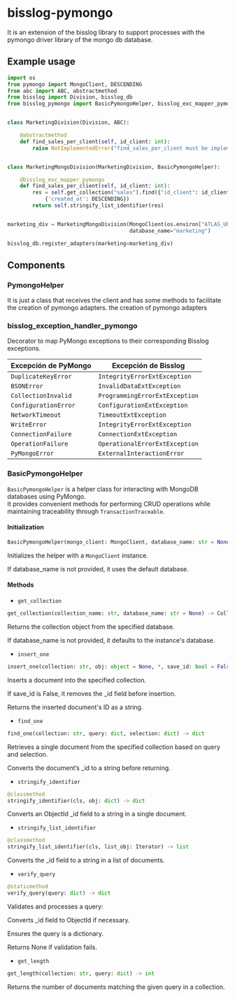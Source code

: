 # bisslog-pymongo
 It is an extension of the bisslog library to support processes with the pymongo driver library of the mongo db database.


## Example usage

~~~python
import os
from pymongo import MongoClient, DESCENDING
from abc import ABC, abstractmethod
from bisslog import Division, bisslog_db
from bisslog_pymongo import BasicPymongoHelper, bisslog_exc_mapper_pymongo


class MarketingDivision(Division, ABC):

    @abstractmethod
    def find_sales_per_client(self, id_client: int):
        raise NotImplementedError("find_sales_per_client must be implemented")


class MarketingMongoDivision(MarketingDivision, BasicPymongoHelper):

    @bisslog_exc_mapper_pymongo
    def find_sales_per_client(self, id_client: int):
        res = self.get_collection("sales").find({"id_client": id_client}).sort(
            {'created_at': DESCENDING})
        return self.stringify_list_identifier(res)


marketing_div = MarketingMongoDivision(MongoClient(os.environ["ATLAS_URI"]),
                                       database_name="marketing")

bisslog_db.register_adapters(marketing=marketing_div)
~~~


## Components

### PymongoHelper

It is just a class that receives the client and has some methods to facilitate the creation of pymongo adapters. the creation of pymongo adapters


### bisslog_exception_handler_pymongo

Decorator to map PyMongo exceptions to their corresponding Bisslog exceptions.


| **Excepción de PyMongo**   | **Excepción de Bisslog**               |
|----------------------------|----------------------------------------|
| `DuplicateKeyError`        | `IntegrityErrorExtException`          |
| `BSONError`               | `InvalidDataExtException`              |
| `CollectionInvalid`       | `ProgrammingErrorExtException`        |
| `ConfigurationError`      | `ConfigurationExtException`           |
| `NetworkTimeout`          | `TimeoutExtException`                 |
| `WriteError`              | `IntegrityErrorExtException`          |
| `ConnectionFailure`       | `ConnectionExtException`              |
| `OperationFailure`        | `OperationalErrorExtException`        |
| `PyMongoError`            | `ExternalInteractionError`            |

### BasicPymongoHelper

`BasicPymongoHelper` is a helper class for interacting with MongoDB databases using PyMongo.  
It provides convenient methods for performing CRUD operations while maintaining traceability through `TransactionTraceable`.



#### **Initialization**
~~~python
BasicPymongoHelper(mongo_client: MongoClient, database_name: str = None)
~~~

Initializes the helper with a `MongoClient` instance.

If database_name is not provided, it uses the default database.

#### **Methods**

- `get_collection`
~~~python
get_collection(collection_name: str, database_name: str = None) -> Collection
~~~
Returns the collection object from the specified database.

If database_name is not provided, it defaults to the instance's database.

- `insert_one`

~~~python
insert_one(collection: str, obj: object = None, *, save_id: bool = False, **kwargs) -> str
~~~

Inserts a document into the specified collection.

If save_id is False, it removes the _id field before insertion.

Returns the inserted document's ID as a string.


- `find_one`

~~~python
find_one(collection: str, query: dict, selection: dict) -> dict
~~~

Retrieves a single document from the specified collection based on query and selection.

Converts the document’s _id to a string before returning.

- `stringify_identifier`

~~~python
@classmethod
stringify_identifier(cls, obj: dict) -> dict
~~~

Converts an ObjectId _id field to a string in a single document.

- `stringify_list_identifier`

~~~python
@classmethod
stringify_list_identifier(cls, list_obj: Iterator) -> list
~~~

Converts the _id field to a string in a list of documents.

- `verify_query`

~~~python
@staticmethod
verify_query(query: dict) -> dict
~~~

Validates and processes a query:

Converts _id field to ObjectId if necessary.

Ensures the query is a dictionary.

Returns None if validation fails.

- `get_length`

~~~python
get_length(collection: str, query: dict) -> int
~~~
   
Returns the number of documents matching the given query in a collection.


